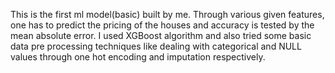 This is the first ml model(basic) built by me. Through various given features, one has to predict the pricing of the houses and accuracy is tested by the mean absolute error. I used XGBoost algorithm and also tried some basic data pre processing techniques like dealing with categorical and NULL values through one hot encoding and imputation respectively. 
